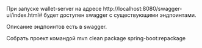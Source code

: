 При запуске wallet-server на адресе http://localhost:8080/swagger-ui/index.html# будет доступен swagger с существующими эндпоинтами.

Описание эндпоинтов есть в swagger.

Собрать проект командой mvn clean package spring-boot:repackage
